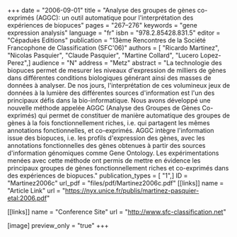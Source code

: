 +++
date = "2006-09-01"
title = "Analyse des groupes de gènes co-exprimés (AGGC): un outil automatique pour l'interprétation des expériences de biopuces"
pages = "267–276"
keywords = "gene expression analysis"
language = "fr"
isbn = "978.2.85428.831.5"
editor = "Cépaduès Editions"
publication = "13ème Rencontres de la Société Francophone de Classification (SFC'06)"
authors = [ "Ricardo Martinez", "Nicolas Pasquier", "Claude Pasquier", "Martine Collard", "Lucero Lopez-Perez",]
audience = "N"
address = "Metz"
abstract = "La technologie des biopuces permet de mesurer les niveaux d'expression de milliers de gènes dans différentes conditions biologiques générant ainsi des masses de données à analyser. De nos jours, l'interprétation de ces volumineux jeux de données à la lumière des différentes sources d'information est l'un des principaux défis dans la bio-informatique. Nous avons développé une nouvelle méthode appelée AGGC (Analyse des Groupes de Gènes Co-exprimés) qui permet de constituer de manière automatique des groupes de gènes à la fois fonctionnellement riches, i.e. qui partagent les mêmes annotations fonctionnelles, et co-exprimés. AGGC intègre l'information issue des biopuces, i.e. les profils d'expression des gènes, avec les annotations fonctionnelles des gènes obtenues à partir des sources d'information génomiques comme Gene Ontology. Les expérimentations menées avec cette méthode ont permis de mettre en évidence les principaux groupes de gènes fonctionnellement riches et co-exprimés dans des expériences de biopuces."
publication_types = [ "1",]
ID = "Martinez2006c"
url_pdf = "files/pdf/Martinez2006c.pdf"
[[links]]
name = "Article Link"
url = "https://nyx.unice.fr/publis/martinez-pasquier-etal:2006.pdf"

[[links]]
name = "Conference Site"
url = "http://www.sfc-classification.net"

[image]
preview_only = "true"
+++
